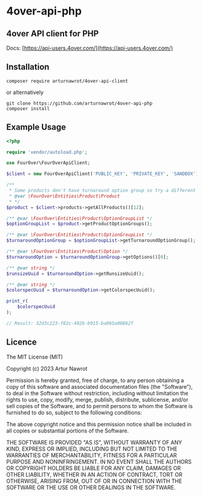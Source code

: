 # 4over-api-php

## 4over API client for PHP

Docs: [https://api-users.4over.com/](https://api-users.4over.com/)

## Installation

```
composer require arturnawrot/4over-api-client
```
or alternatively
```
git clone https://github.com/arturnawrot/4over-api-php
composer install
```

## Example Usage
```php
<?php

require 'vendor/autoload.php';

use FourOver\FourOverApiClient;

$client = new FourOverApiClient('PUBLIC_KEY', 'PRIVATE_KEY', 'SANDBOX'); // or 'LIVE' instead of 'SANDBOX'

/** 
 * Some products don't have turnaround option group so try a different index if it fails
 * @var \FourOver\Entities\Product\Product 
 * */
$product = $client->products->getAllProducts()[12];

/** @var \FourOver\Entities\Product\OptionGroupList */
$optionGroupList = $product->getProductOptionGroups();

/** @var \FourOver\Entities\Product\OptionGroupList */
$turnaroundOptionGroup = $optionGroupList->getTurnaroundOptionGroup();

/** @var \FourOver\Entities\Product\Option */
$turnaroundOption = $turnaroundOptionGroup->getOptions()[0];

/** @var string */
$runsizeUuid = $turnaroundOption->getRunsizeUuid();

/** @var string */
$colorspecUuid = $turnaroundOption->getColorspecUuid();

print_r(
    $colorspecUuid
);

// Result: 32d3c223-f82c-492b-b915-ba065a00862f
```
## Licence
The MIT License (MIT)

Copyright (c) 2023 Artur Nawrot

Permission is hereby granted, free of charge, to any person obtaining a copy
of this software and associated documentation files (the "Software"), to deal
in the Software without restriction, including without limitation the rights
to use, copy, modify, merge, publish, distribute, sublicense, and/or sell
copies of the Software, and to permit persons to whom the Software is
furnished to do so, subject to the following conditions:

The above copyright notice and this permission notice shall be included in
all copies or substantial portions of the Software.

THE SOFTWARE IS PROVIDED "AS IS", WITHOUT WARRANTY OF ANY KIND, EXPRESS OR
IMPLIED, INCLUDING BUT NOT LIMITED TO THE WARRANTIES OF MERCHANTABILITY,
FITNESS FOR A PARTICULAR PURPOSE AND NONINFRINGEMENT. IN NO EVENT SHALL THE
AUTHORS OR COPYRIGHT HOLDERS BE LIABLE FOR ANY CLAIM, DAMAGES OR OTHER
LIABILITY, WHETHER IN AN ACTION OF CONTRACT, TORT OR OTHERWISE, ARISING FROM,
OUT OF OR IN CONNECTION WITH THE SOFTWARE OR THE USE OR OTHER DEALINGS IN
THE SOFTWARE.
